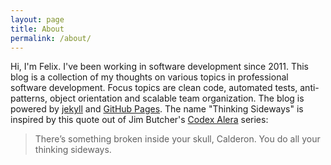 ```yaml
---
layout: page
title: About
permalink: /about/
---
```

Hi, I'm Felix. I've been working in software development since 2011. This blog is a collection of my thoughts on various topics in professional software development. Focus topics are clean code, automated tests, anti-patterns, object orientation and scalable team organization. The blog is powered by [jekyll](https://jekyllrb.com/) and [GitHub Pages](https://pages.github.com/).
The name "Thinking Sideways" is inspired by this quote out of Jim Butcher's [Codex Alera](https://www.goodreads.com/series/45545-codex-alera) series:
>There’s something broken inside your skull, Calderon. You do all your thinking sideways.
